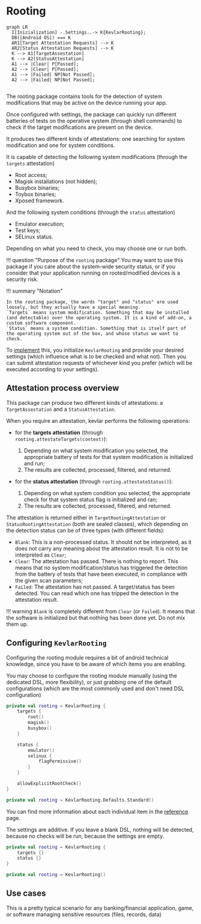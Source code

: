 # Rooting

``` mermaid
graph LR
  I[Inizialization] -.Settings..-> K{KevlarRooting};
  DB([Android OS]) === K
  AR1[Target Attestation Requests] --> K
  AR2[Status Attestation Requests] --> K
  K --> A1[TargetAssestation]
  K --> A2[StatusAttestation]
  A1 --> |Clear| P[Passed];
  A2 --> |Clear| P[Passed];
  A1 --> |Failed| NP[Not Passed];
  A2 --> |Failed| NP[Not Passed];
  
```

The rooting package contains tools for the detection of system modifications that may be active on the device running your app.

Once configured with settings, the package can quickly run different batteries of tests on the operative system (through shell commands) to check if the target modifications are present on the device.

It produces two different kinds of attestations: one searching for system modification and one for system conditions.

It is capable of detecting the following system modifications (through the `targets` attestation)

- Root access;
- Magisk installations (not hidden);
- Busybox binaries;
- Toybox binaries;
- Xposed framework.

And the following system conditions (through the `status` attestation)

- Emulator execution;
- Test keys;
- SELinux status.


Depending on what you need to check, you may choose one or run both.

!!! question "Purpose of the `rooting` package"
    You may want to use this package if you care about the system-wide security status, or if you consider that your application running on rooted/modified devices is a security risk.

!!! summary "Notation"

    In the rooting package, the words "target" and "status" are used loosely, but they actually have a special meaning.
    `Targets` means system modification. Something that may be installed (and detectable) over the operating system. It is a kind of add-on, a custom software component.
    `Status` means a system condition. Something that is itself part of the operating system out of the box, and whose status we want to check.

To [implement](implementation.md) this, you initialize `KevlarRooting` and provide your desired settings (which influence what is to be checked and what not). Then you can submit attestation requests of whichever kind you prefer (which will be executed according to your settings).








## Attestation process overview
This package can produce two different kinds of attestations: a `TargetAssestation` and a `StatusAttestation`.

When you require an attestation, kevlar performs the following operations:

- for the **targets attestation** (through `rooting.attestateTargets(context)`):
    
    1. Depending on what system modification you selected, the appropriate battery of tests for that system modification is initialized and run;
    2. The results are collected, processed, filtered, and returned.

- for the **status attestation** (through `rooting.attestateStatus()`):
    
    1. Depending on what system condition you selected, the appropriate check for that system status flag is initialized and ran;
    2. The results are collected, processed, filtered, and returned.


The attestation is returned either in `TargetRootingAttestation` or `StatusRootingAttestation` (both are sealed classes), which depending on the detection status can be of three types (with different fields):

- `Blank`: This is a non-processed status. It should not be interpreted, as it does not carry any meaning about the attestation result. It is not to be interpreted as `Clear`;
- `Clear`: The attestation has passed. There is nothing to report. This means that no system modification/status has triggered the detection from the battery of tests that have been executed, in compliance with the given scan parameters;
- `Failed`: The attestation has not passed. A target/status has been detected. You can read which one has tripped the detection in the attestation result.


!!! warning
    `Blank` is completely different from `Clear` (or `Failed`). It means that the software is initialized but that nothing has been done yet. Do not mix them up.



## Configuring `KevlarRooting`
Configuring the rooting module requires a bit of android technical knowledge, since you have to be aware of which items you are enabling.

You may choose to configure the rooting module manually (using the dedicated DSL, more flexibility), or just grabbing one of the default configurations (which are the most commonly used and don't need DSL configuration)

```kotlin title="Manual DSL Configuration"
private val rooting = KevlarRooting {
    targets {
        root()
        magisk()
        busybox()
    }

    status {
        emulator()
        selinux {
            flagPermissive()
        }
    }

    allowExplicitRootCheck()
}
```


```kotlin title="Default Configuration"
private val rooting = KevlarRooting.Defaults.Standard()
```

You can find more information about each individual item in the [reference](reference.md) page.


The settings are additive. If you leave a blank DSL, nothing will be detected, because no checks will be run, because the settings are empty.

```kotlin title="Empty"
private val rooting = KevlarRooting {
    targets {}
    status {}
}
```

```kotlin title="Default"
private val rooting = KevlarRooting()
```










## Use cases
This is a pretty typical scenario for any banking/financial application, game, or software managing sensitive resources (files, records, data)